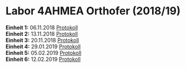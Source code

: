 # Labor 4AHMEA Orthofer (2018/19)  
**Einheit 1:** 06.11.2018 [Protokoll](https://github.com/HTLMechatronics/m15-la1-sx/blob/ortdam14/protokoll_g2_ortdam14_2018-11-06hz7.md)  
**Einheit 2:** 13.11.2018 [Protokoll](https://github.com/HTLMechatronics/m15-la1-sx/blob/ortdam14/protokoll_g2_ortdam14_2018-11-13.md)  
**Einheit 3:** 20.11.2018 [Protokoll](https://github.com/HTLMechatronics/m15-la1-sx/blob/ortdam14/protokoll_g2_ortdam14_2018-11-20.md)  
**Einheit 4:** 29.01.2019 [Protokoll](https://github.com/HTLMechatronics/m15-la1-sx/blob/ortdam14/protokoll_g2_ortdam14_2019-29-1.md.md)  
**Einheit 5:** 05.02.2019 [Protokoll](https://github.com/HTLMechatronics/m15-la1-sx/blob/ortdam14/protokoll_g2_ortdam14_2019-02-05.md)  
**Einheit 6:** 12.02.2019 [Protokoll](https://github.com/HTLMechatronics/m15-la1-sx/blob/ortdam14/protokoll_g2_ortdam14_2019-02-12.md.md) 
